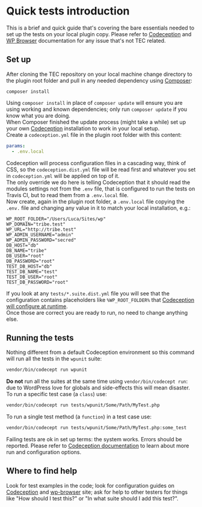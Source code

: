 # Quick tests introduction

This is a brief and quick guide that's covering the bare essentials needed to set up the tests on your local plugin copy.
Please refer to [Codeception](http://codeception.com/docs) and [WP Browser](https://github.com/lucatume/wp-browser) documentation for any issue that's not TEC related.

## Set up
After cloning the TEC repository on your local machine change directory to the plugin root folder and pull in any needed dependency using [Composer](https://getcomposer.org/):

	composer install

Using `composer install` in place of `composer update` will ensure you are using working and known dependencies; only run `composer update` if you know what you are doing.  
When Composer finished the update process (might take a while) set up your own [Codeception](http://codeception.com/) installation to work in your local setup.  
Create a `codeception.yml` file in the plugin root folder with this content:

```yaml
params:
  - .env.local
```

Codeception will process configuration files in a cascading way, think of CSS, so the `codeception.dist.yml` file will be read first and whatever you set in `codeception.yml` will be applied on top of it.  
The only override we do here is telling Codeception that it should read the modules settings not from the `.env` file, that is configured to run the tests on Travis CI, but to read them from a `.env.local` file.  
Now create, again in the plugin root folder, a `.env.local` file copying the `.env.` file and changing any value in it to match your local installation, e.g.:

```
WP_ROOT_FOLDER="/Users/Luca/Sites/wp"
WP_DOMAIN="tribe.test"
WP_URL="http://tribe.test"
WP_ADMIN_USERNAME="admin"
WP_ADMIN_PASSWORD="secred"
DB_HOST="db"
DB_NAME="tribe"
DB_USER="root"
DB_PASSWORD="root"
TEST_DB_HOST="db"
TEST_DB_NAME="test"
TEST_DB_USER="root"
TEST_DB_PASSWORD="root"
```

If you look at any `tests/*.suite.dist.yml` file you will see that the configuration contains placeholders like `%WP_ROOT_FOLDER%` that [Codeception will configure at runtime](http://codeception.com/docs/06-ModulesAndHelpers#Dynamic-Configuration-With-Parameters).  
Once those are correct you are ready to run, no need to change anything else.
	
## Running the tests
Nothing different from a default Codeception environment so this command will run all the tests in the `wpunit` suite:

```bash
vendor/bin/codecept run wpunit
```

**Do not** run all the suites at the same time using `vendor/bin/codecept run`: due to WordPress love for globals and side-effects this will mean disaster.  
To run a specific test case (a `class`) use:

```bash
vendor/bin/codecept run tests/wpunit/Some/Path/MyTest.php
```

To run a single test method (a `function`) in a test case use:

```bash
vendor/bin/codecept run tests/wpunit/Some/Path/MyTest.php:some_test
```

Failing tests are ok in set up terms: the system works. Errors should be reported.
Please refer to [Codeception documentation](http://codeception.com/docs) to learn about more run and configuration options.

## Where to find help
Look for test examples in the code; look for configuration guides on [Codeception](http://codeception.com/ "Codeception - BDD-style PHP testing.") and [wp-browser](https://github.com/lucatume/wp-browser "lucatume/wp-browser · GitHub")  site; ask for help to other testers for things like "How should I test this?" or "In what suite should I add this test?".  

